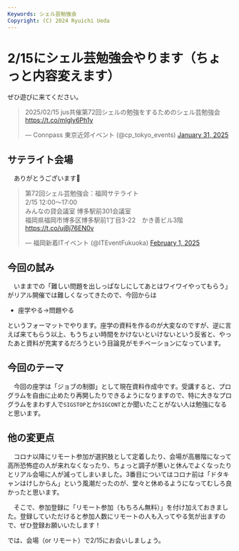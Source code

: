 ```yaml
---
Keywords: シェル芸勉強会
Copyright: (C) 2024 Ryuichi Ueda
---
```


# 2/15にシェル芸勉強会やります（ちょっと内容変えます）

ぜひ遊びに来てください。

<blockquote class="twitter-tweet"><p lang="ja" dir="ltr">2025/02/15 jus共催第72回シェルの勉強をするためのシェル芸勉強会 <a href="https://t.co/mlgly6Ph1y">https://t.co/mlgly6Ph1y</a></p>&mdash; Connpass 東京近郊イベント (@cp_tokyo_events) <a href="https://twitter.com/cp_tokyo_events/status/1885266816110633079?ref_src=twsrc%5Etfw">January 31, 2025</a></blockquote> <script async src="https://platform.twitter.com/widgets.js" charset="utf-8"></script>

## サテライト会場

　ありがとうございます🙏

<blockquote class="twitter-tweet"><p lang="ja" dir="ltr">第72回シェル芸勉強会：福岡サテライト<br>2/15 12:00～17:00<br>みんなの貸会議室 博多駅前301会議室<br>福岡県福岡市博多区博多駅前1丁目3-22　かき善ビル3階<a href="https://t.co/ujBj76EN0v">https://t.co/ujBj76EN0v</a></p>&mdash; 福岡新着ITイベント (@ITEventFukuoka) <a href="https://twitter.com/ITEventFukuoka/status/1885692088832135633?ref_src=twsrc%5Etfw">February 1, 2025</a></blockquote> <script async src="https://platform.twitter.com/widgets.js" charset="utf-8"></script>

## 今回の試み

　いままでの「難しい問題を出しっぱなしにしてあとはワイワイやってもらう」がリアル開催では難しくなってきたので、今回からは

* 座学やる->問題やる

というフォーマットでやります。座学の資料を作るのが大変なのですが、逆に言えば来てもらう以上、もうちょい時間をかけないといけないという反省と、やったあと資料が充実するだろうという目論見がモチベーションになっています。

## 今回のテーマ

　今回の座学は「ジョブの制御」として現在資料作成中です。受講すると、プログラムを自由に止めたり再開したりできるようになりますので、特に大きなプログラムをまわす人で`SIGSTOP`とか`SIGCONT`とか聞いたことがない人は勉強になると思います。

## 他の変更点

　コロナ以降にリモート参加が選択肢として定着したり、会場が高層階になって高所恐怖症の人が来れなくなったり、ちょっと調子が悪いと休んでよくなったりとリアル会場に人が減ってしまいました。3番目についてはコロナ前は「ドタキャンはけしからん」という風潮だったのが、堂々と休めるようになってむしろ良かったと思います。

　そこで、参加登録に「リモート参加（もちろん無料）」を付け加えておきました。登録していただけると参加人数にリモートの人も入ってやる気が出ますので、ぜひ登録お願いいたします！


では、会場（or リモート）で2/15にお会いしましょう。
